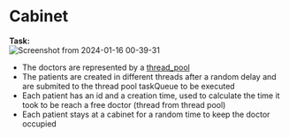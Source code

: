 # Cabinet
**Task:**  
![Screenshot from 2024-01-16 00-39-31](https://github.com/Matoka26/Cabinet/assets/106425405/2f07ea0d-71ec-4297-800a-ae5a83aa1bdb)

* The doctors are represented by a [thread_pool](https://code-vault.net/lesson/j62v2novkv:1609958966824)
* The patients are created in different threads after a random delay and are submited to the thread pool taskQueue to be executed
* Each patient has an id and a creation time, used to calculate the time it took to be reach a free doctor (thread from thread pool)
* Each patient stays at a cabinet for a random time to keep the doctor occupied
